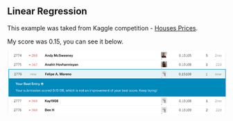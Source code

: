 ## Linear Regression

This example was taked from Kaggle competition - [Houses Prices](https://www.kaggle.com/c/house-prices-advanced-regression-techniques/).

My score was 0.15, you can see it below.

![Kaggle](kaggle_rank.png)
